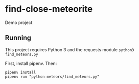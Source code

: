 # find-close-meteorite
Demo project

## Running

This project requires Python 3 and the requests module
`python3 find_meteors.py`

First, install pipenv. Then:
```
pipenv install
pipenv run "python meteors/find_meteors.py"
```
